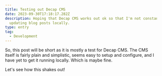 ```yaml
---
title: Testing out Decap CMS
date: 2023-09-30T17:18:17.282Z
description: Hoping that Decap CMS works out ok so that I'm not constantly
  updating blog posts locally.
type: entry
tag:
  - Development
---
```

So, this post will be short as it is mostly a test for Decap CMS. The CMS itself is fairly plain and simplistic, seems easy to setup and configure, and I have yet to get it running locally. Which is maybe fine.

Let's see how this shakes out!